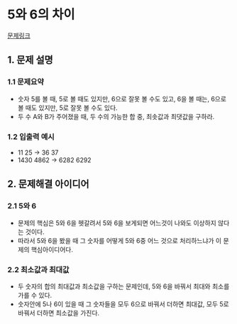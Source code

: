 # 5와 6의 차이
[문제링크](https://www.acmicpc.net/problem/2864)

## 1. 문제 설명
### 1.1 문제요약
- 숫자 5를 볼 때, 5로 볼 때도 있지만, 6으로 잘못 볼 수도 있고, 6을 볼 때는, 6으로 볼 때도 있지만, 5로 잘못 볼 수도 있다.
- 두 수 A와 B가 주어졌을 때, 두 수의 가능한 합 중, 최솟값과 최댓값을 구하라.
### 1.2 입출력 예시
- 11 25 -> 36 37
- 1430 4862 -> 6282 6292

## 2. 문제해결 아이디어
### 2.1 5와 6
- 문제의 핵심은 5와 6을 헷갈려서 5와 6을 보게되면 어느것이 나와도 이상하지 않다는 것이다.
- 따라서 5와 6을 봤을 때 그 숫자를 어떻게 5와 6중 어느 것으로 처리하느냐가 이 문제의 핵심아이디어다.

### 2.2 최소값과 최대값
- 두 숫자의 합의 최대값과 최소값을 구하는 문제인데, 5와 6을 바꿔서 최대와 최소를 가를 수 있다.
- 숫자안에 5나 6이 있을 때 그 숫자들을 모두 6으로 바꿔서 더하면 최대값, 모두 5로 바꿔서 더하면 최소값을 가진다.
